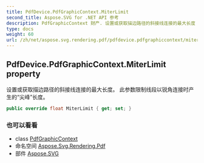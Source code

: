 ```yaml
---
title: PdfDevice.PdfGraphicContext.MiterLimit
second_title: Aspose.SVG for .NET API 参考
description: PdfGraphicContext 财产. 设置或获取描边路径的斜接线连接的最大长度 此参数限制线段以锐角连接时产生的尖峰长度
type: docs
weight: 60
url: /zh/net/aspose.svg.rendering.pdf/pdfdevice.pdfgraphiccontext/miterlimit/
---
```

## PdfDevice.PdfGraphicContext.MiterLimit property

设置或获取描边路径的斜接线连接的最大长度。 此参数限制线段以锐角连接时产生的“尖峰”长度。

```csharp
public override float MiterLimit { get; set; }
```

### 也可以看看

* class [PdfGraphicContext](../)
* 命名空间 [Aspose.Svg.Rendering.Pdf](../../pdfdevice.pdfgraphiccontext/)
* 部件 [Aspose.SVG](../../../)


